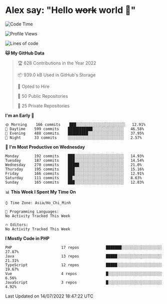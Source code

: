 # Alex say: "Hello ~~work~~ world 🐾"

<!--START_SECTION:waka-->
![Code Time](http://img.shields.io/badge/Code%20Time-0%20secs-blue)

![Profile Views](http://img.shields.io/badge/Profile%20Views-0-blue)

![Lines of code](https://img.shields.io/badge/From%20Hello%20World%20I%27ve%20Written-1%20Million%20lines%20of%20code-blue)

**🐱 My GitHub Data** 

> 🏆 628 Contributions in the Year 2022
 > 
> 📦 939.0 kB Used in GitHub's Storage 
 > 
> 💼 Opted to Hire
 > 
> 📜 50 Public Repositories 
 > 
> 🔑 25 Private Repositories  
 > 
**I'm an Early 🐤** 

```text
🌞 Morning    166 commits    ███░░░░░░░░░░░░░░░░░░░░░░   12.91% 
🌆 Daytime    599 commits    ███████████░░░░░░░░░░░░░░   46.58% 
🌃 Evening    488 commits    █████████░░░░░░░░░░░░░░░░   37.95% 
🌙 Night      33 commits     ░░░░░░░░░░░░░░░░░░░░░░░░░   2.57%

```
📅 **I'm Most Productive on Wednesday** 

```text
Monday       192 commits    ███░░░░░░░░░░░░░░░░░░░░░░   14.93% 
Tuesday      187 commits    ███░░░░░░░░░░░░░░░░░░░░░░   14.54% 
Wednesday    270 commits    █████░░░░░░░░░░░░░░░░░░░░   21.0% 
Thursday     195 commits    ███░░░░░░░░░░░░░░░░░░░░░░   15.16% 
Friday       166 commits    ███░░░░░░░░░░░░░░░░░░░░░░   12.91% 
Saturday     111 commits    ██░░░░░░░░░░░░░░░░░░░░░░░   8.63% 
Sunday       165 commits    ███░░░░░░░░░░░░░░░░░░░░░░   12.83%

```


📊 **This Week I Spent My Time On** 

```text
⌚︎ Time Zone: Asia/Ho_Chi_Minh

💬 Programming Languages: 
No Activity Tracked This Week

🔥 Editors: 
No Activity Tracked This Week

```

**I Mostly Code in PHP** 

```text
PHP                      17 repos            ███████░░░░░░░░░░░░░░░░░░   27.87% 
Java                     13 repos            █████░░░░░░░░░░░░░░░░░░░░   21.31% 
TypeScript               12 repos            █████░░░░░░░░░░░░░░░░░░░░   19.67% 
Vue                      4 repos             █░░░░░░░░░░░░░░░░░░░░░░░░   6.56% 
JavaScript               3 repos             █░░░░░░░░░░░░░░░░░░░░░░░░   4.92%

```



 Last Updated on 14/07/2022 18:47:22 UTC
<!--END_SECTION:waka-->
